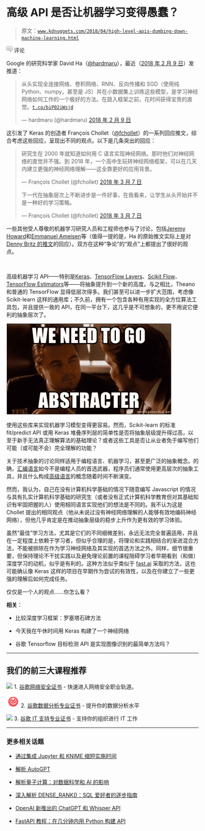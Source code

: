 # 高级 API 是否让机器学习变得愚蠢？

> 原文：[`www.kdnuggets.com/2018/04/high-level-apis-dumbing-down-machine-learning.html`](https://www.kdnuggets.com/2018/04/high-level-apis-dumbing-down-machine-learning.html)

![c](img/3d9c022da2d331bb56691a9617b91b90.png) 评论

Google 的研究科学家 David Ha（[@hardmaru](https://twitter.com/hardmaru)），最近（[2018 年 2 月 9 日](https://twitter.com/hardmaru/status/961841773298335745?ref_src=twsrc%5Etfw&ref_url=https%3A%2F%2Fkdnuggets.com%2F2018%2F04%2Fhigh-level-apis-dumbing-down-machine-learning.html)）发推道：

> 从头实现全连接网络、卷积网络、RNN、反向传播和 SGD（使用纯 Python、numpy，甚至是 JS）并在小数据集上训练这些模型，是学习神经网络如何工作的一个极好的方法。在跳入框架之前，花时间获得宝贵的直觉。[`t.co/biP02iWsjd`](https://t.co/biP02iWsjd)
> 
> — hardmaru (@hardmaru) [2018 年 2 月 9 日](https://twitter.com/hardmaru/status/961841773298335745?ref_src=twsrc%5Etfw)

这引发了 Keras 的创造者 François Chollet（[@fchollet](https://github.com/fchollet)）的一系列回应推文，综合考虑这些回应，呈现出不同的观点。以下是几条突出的回应：

> 研究生在 2000 年就知道如何用 C 语言实现神经网络。那时他们对神经网络的直觉并不强。到 2018 年，一个高中生玩转神经网络框架，可以在几天内建立更强的神经网络理解——这全靠更好的应用背景。
> 
> — François Chollet (@fchollet) [2018 年 3 月 7 日](https://twitter.com/fchollet/status/971394492468158465?ref_src=twsrc%5Etfw)
> 
> 下一代在抽象层次上不断进步是一件好事，在我看来，让学生从头开始并不是一种好的学习策略。
> 
> — François Chollet (@fchollet) [2018 年 3 月 7 日](https://twitter.com/fchollet/status/971417998270513153?ref_src=twsrc%5Etfw)

一些其他受人尊敬的机器学习研究人员和工程师也参与了讨论，包括[Jeremy Howard](https://twitter.com/jeremyphoward)和[Emmanuel Ameisen](https://twitter.com/EmmanuelAmeisen)等（值得一提的是，Ha 的原始推文实际上是对[Denny Britz 的推文](https://twitter.com/dennybritz/status/961829329985400839)的回应）。双方在这种“争论”的“观点”上都提出了很好的观点。

‏

高级机器学习 API——特别是[Keras](https://keras.io/)、[TensorFlow Layers](https://www.tensorflow.org/api_docs/python/tf/layers)、[Scikit Flow](https://terrytangyuan.github.io/2016/03/14/scikit-flow-intro/)、[TensorFlow Estimators](https://www.tensorflow.org/programmers_guide/estimators)等——将抽象提升到一个新的高度。与之相比，Theano 和普通的 TensorFlow 显得低层次得多。我们甚至可以进一步扩大范围，考虑像 Scikit-learn 这样的通用库；不久前，拥有一个包含各种有用实现的全方位算法工具包，并且提供一致的 API，在同一平台下，这几乎是不可想象的，更不用说它便利的抽象层次了。

![抽象者？](img/55c34cd12e3b083cf3836c47d56f09a2.png)

使用这些库来实现机器学习模型变得更容易。然而，Scikit-learn 的标准 fit/predict API 或用 Keras 堆叠序列层的简单性是否将抽象层级提升得过高，以至于新手无法真正理解算法的基础理论？或者这些工具是否让从业者免于编写他们可能（或可能不会）完全理解的功能？

关于技术抽象的讨论同样适用于编程语言、机器学习，甚至更广泛的抽象概念。的确，[汇编语言](https://en.wikipedia.org/wiki/Assembly_language)如今不是编程人员的首选武器，程序员们通常使用更高层次的抽象工具，并且什么构成[高级语言](https://en.wikipedia.org/wiki/High-level_programming_language)的概念随着时间不断演变。

然而，我认为，自己在没有计算机科学基础的情况下随意编写 Javascript 的情况与具有扎实计算机科学基础的研究生（或者没有正式计算机科学教育但对其基础知识有牢固把握的人）使用相同语言实现他们的想法是不同的。我不认为这是 Chollet 提出的相同观点（他从未说过没有神经网络理解的人能够有效地编码神经网络），但他几乎肯定是在推动抽象层级的稳步上升作为更有效的学习体验。

虽然“最佳”学习方法，尤其是它们的不同细微差别，永远无法完全普遍适用，并且在一定程度上依赖于学习者，但似乎合理的是，将理论和实践相结合的渐进混合方法，不能被排除在作为学习神经网络及其实现的首选方法之外。同样，细节很重要，但保持理论不干扰实践以及避免理论前置的课程阻碍学习者早期看到（和做）深度学习的动机，似乎是有利的。这种方法似乎类似于 [fast.ai](http://www.fast.ai/) 采取的方法，这也可能确认像 Keras 这样的项目在早期作为尝试的有效性，以及在你建立了一些更强的理解后如何完成任务。

仅仅是一个人的观点……你怎么看？

**相关**：

+   比较深度学习框架：罗塞塔石碑方法

+   今天我在午休时间用 Keras 构建了一个神经网络

+   谷歌 Tensorflow 目标检测 API 是实现图像识别的最简单方法吗？

* * *

## 我们的前三大课程推荐

![](img/0244c01ba9267c002ef39d4907e0b8fb.png) 1\. [谷歌网络安全证书](https://www.kdnuggets.com/google-cybersecurity) - 快速进入网络安全职业轨道。

![](img/e225c49c3c91745821c8c0368bf04711.png) 2\. [谷歌数据分析专业证书](https://www.kdnuggets.com/google-data-analytics) - 提升你的数据分析水平

![](img/0244c01ba9267c002ef39d4907e0b8fb.png) 3\. [谷歌 IT 支持专业证书](https://www.kdnuggets.com/google-itsupport) - 支持你的组织进行 IT 工作

* * *

### 更多相关话题

+   [通过集成 Jupyter 和 KNIME 缩短实施时间](https://www.kdnuggets.com/2021/12/cutting-implementation-time-integrating-jupyter-knime.html)

+   [解析 AutoGPT](https://www.kdnuggets.com/2023/05/breaking-autogpt.html)

+   [解析量子计算：对数据科学和 AI 的影响](https://www.kdnuggets.com/breaking-down-quantum-computing-implications-for-data-science-and-ai)

+   [深入解析 DENSE_RANK()：SQL 爱好者的逐步指南](https://www.kdnuggets.com/breaking-down-denserank-a-step-by-step-guide-for-sql-enthusiasts)

+   [OpenAI 新推出的 ChatGPT 和 Whisper API](https://www.kdnuggets.com/2023/03/new-chatgpt-whisper-apis-openai.html)

+   [FastAPI 教程：在几分钟内用 Python 构建 API](https://www.kdnuggets.com/fastapi-tutorial-build-apis-with-python-in-minutes)
